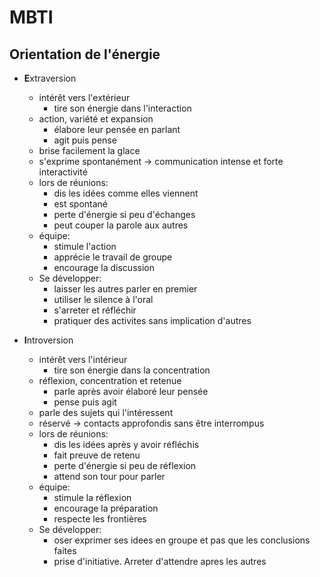 # MBTI
## Orientation de l'énergie
- **E**xtraversion
  - intérêt vers l'extérieur
    - tire son énergie dans l'interaction
  - action, variété et expansion
    - élabore leur pensée en parlant
    - agit puis pense
  - brise facilement la glace
  - s'exprime spontanément -> communication intense et forte interactivité
  - lors de réunions:
    - dis les idées comme elles viennent
    - est spontané
    - perte d'énergie si peu d'échanges
    - peut couper la parole aux autres
  - équipe:
    - stimule l'action
    - apprécie le travail de groupe
    - encourage la discussion
  - Se développer:
    - laisser les autres parler en premier
    - utiliser le silence à l'oral
    - s'arreter et réfléchir
    - pratiquer des activites sans implication d'autres

- **I**ntroversion
  - intérêt vers l'intérieur
    - tire son énergie dans la concentration
  - réflexion, concentration et retenue
    - parle après avoir élaboré leur pensée
    - pense puis agit
  - parle des sujets qui l'intéressent
  - réservé -> contacts approfondis sans être interrompus
  - lors de réunions:
    - dis les idées après y avoir réfléchis
    - fait preuve de retenu
    - perte d'énergie si peu de réflexion
    - attend son tour pour parler
  - équipe:
    - stimule la réflexion
    - encourage la préparation
    - respecte les frontières
  - Se développer:
    - oser exprimer ses idees en groupe et pas que les conclusions faites
    - prise d'initiative. Arreter d'attendre apres les autres